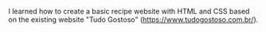 I learned how to create a basic recipe website with HTML and CSS based on the existing website "Tudo Gostoso" (https://www.tudogostoso.com.br/).
